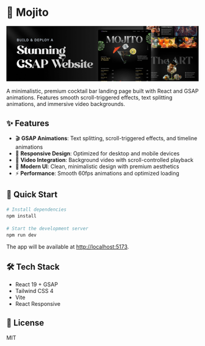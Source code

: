 # 🍹 Mojito

![Mojito preview](public/readme/hero.png)

A minimalistic, premium cocktail bar landing page built with React and GSAP animations. Features smooth scroll-triggered effects, text splitting animations, and immersive video backgrounds.

## ✨ Features

- 🎬 **GSAP Animations**: Text splitting, scroll-triggered effects, and timeline animations
- 📱 **Responsive Design**: Optimized for desktop and mobile devices
- 🎥 **Video Integration**: Background video with scroll-controlled playback
- 🎨 **Modern UI**: Clean, minimalistic design with premium aesthetics
- ⚡ **Performance**: Smooth 60fps animations and optimized loading

## 🚀 Quick Start

```bash
# Install dependencies
npm install

# Start the development server
npm run dev
```

The app will be available at [http://localhost:5173](http://localhost:5173).

## 🛠️ Tech Stack
- React 19 + GSAP
- Tailwind CSS 4
- Vite
- React Responsive

## 📄 License
MIT 